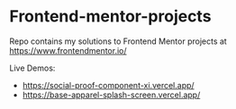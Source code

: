 # Frontend-mentor-projects
Repo contains my solutions to Frontend Mentor projects at https://www.frontendmentor.io/

Live Demos:
- https://social-proof-component-xi.vercel.app/
- https://base-apparel-splash-screen.vercel.app/
